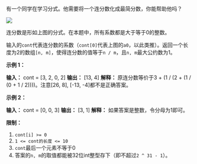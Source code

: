 有一个同学在学习分式。他需要将一个连分数化成最简分数，你能帮助他吗？

![](https://assets.leetcode-cn.com/aliyun-lc-upload/uploads/2019/09/09/fraction_example_1.jpg)

连分数是形如上图的分式。在本题中，所有系数都是大于等于0的整数。

输入的`cont`代表连分数的系数（`cont[0]`代表上图的`a0`，以此类推）。返回一个长度为2的数组`[n, m]`，使得连分数的值等于`n / m`，且`n, m`最大公约数为1。

**示例 1：** 

**输入：** cont = \[3, 2, 0, 2\]
**输出：** \[13, 4\]
**解释：** 原连分数等价于3 + (1 / (2 + (1 / (0 + 1 / 2))))。注意\[26, 8\], \[-13, -4\]都不是正确答案。

**示例 2：** 

**输入：** cont = \[0, 0, 3\]
**输出：** \[3, 1\]
**解释：** 如果答案是整数，令分母为1即可。

**限制：** 

1.  `cont[i] >= 0`
2.  `1 <= cont的长度 <= 10`
3.  `cont`最后一个元素不等于0
4.  答案的`n, m`的取值都能被32位int整型存下（即不超过`2 ^ 31 - 1`）。